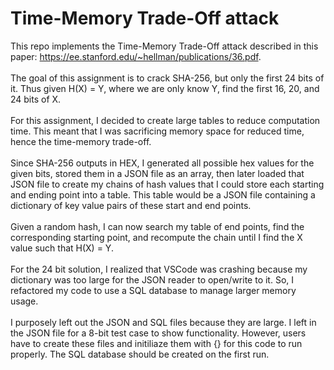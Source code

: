 # Time-Memory Trade-Off attack
This repo implements the Time-Memory Trade-Off attack described in this paper: https://ee.stanford.edu/~hellman/publications/36.pdf. <br />
<br />
The goal of this assignment is to crack SHA-256, but only the first 24 bits of it. Thus given H(X) = Y, where we are only know Y, find the first 16, 20, and 24 bits of X. <br /> <br />
For this assignment, I decided to create large tables to reduce computation time. This meant that I was sacrificing memory space for reduced time, hence the time-memory trade-off. <br /> <br />
Since SHA-256 outputs in HEX, I generated all possible hex values for the given bits, stored them in a JSON file as an array, then later loaded that JSON file to create my chains of hash values that I could store each starting and ending point into a table. This table would be a JSON file containing a dictionary of key value pairs of these start and end points.  <br />  <br />
Given a random hash, I can now search my table of end points, find the corresponding starting point, and recompute the chain until I find the X value such that H(X) = Y. <br /> <br />
For the 24 bit solution, I realized that VSCode was crashing because my dictionary was too large for the JSON reader to open/write to it. So, I refactored my code to use a SQL database to manage larger memory usage.  <br /> <br />
I purposely left out the JSON and SQL files because they are large. I left in the JSON file for a 8-bit test case to show functionality. However, users have to create these files and initiliaze them with {} for this code to run properly. The SQL database should be created on the first run.

